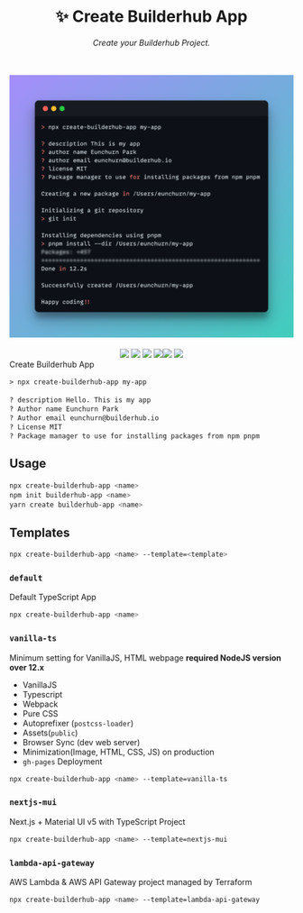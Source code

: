 <div align="center">
<h1 align="center">✨ Create Builderhub App</h1>
<h6>Create your Builderhub Project.</h6>
<br/>
<img src="https://raw.githubusercontent.com/builderhub-platform/create-builderhub-app/master/.github/assets/create-builderhub-app.png" alt="screenshot"/>
<br/><br/>
<a href="https://github.com/builderhub-platform/create-builderhub-app/actions/workflows/publish.yml"><img src="https://github.com/builderhub-platform/create-builderhub-app/actions/workflows/publish.yml/badge.svg"></a>
<a href="https://npmjs.org/package/create-builderhub-app"><img src="https://img.shields.io/npm/dw/create-builderhub-app"/></a>
<img src="https://img.shields.io/bundlephobia/minzip/create-builderhub-app"> <img src="https://img.shields.io/github/issues/builderhub-platform/create-builderhub-app"><img src="https://img.shields.io/npm/v/create-builderhub-app"> <img src="https://img.shields.io/npm/l/create-builderhub-app">
</div>
Create Builderhub App

```
> npx create-builderhub-app my-app

? description Hello. This is my app
? Author name Eunchurn Park
? Author email eunchurn@builderhub.io
? License MIT
? Package manager to use for installing packages from npm pnpm
```

## Usage

```bash
npx create-builderhub-app <name>
npm init builderhub-app <name>
yarn create builderhub-app <name>
```

## Templates

```bash
npx create-builderhub-app <name> --template=<template>
```

### `default`

Default TypeScript App

```bash
npx create-builderhub-app <name>
```

### `vanilla-ts`

Minimum setting for VanillaJS, HTML webpage
**required NodeJS version over 12.x**

- VanillaJS
- Typescript
- Webpack
- Pure CSS
- Autoprefixer (`postcss-loader`)
- Assets(`public`)
- Browser Sync (dev web server)
- Minimization(Image, HTML, CSS, JS) on production
- `gh-pages` Deployment

```bash
npx create-builderhub-app <name> --template=vanilla-ts
```

### `nextjs-mui`

Next.js + Material UI v5 with TypeScript Project

```bash
npx create-builderhub-app <name> --template=nextjs-mui
```

### `lambda-api-gateway`

AWS Lambda & AWS API Gateway project managed by Terraform

```bash
npx create-builderhub-app <name> --template=lambda-api-gateway
```
